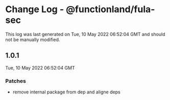 # Change Log - @functionland/fula-sec

This log was last generated on Tue, 10 May 2022 06:52:04 GMT and should not be manually modified.

## 1.0.1
Tue, 10 May 2022 06:52:04 GMT

### Patches

- remove internal package from dep and aligne deps

